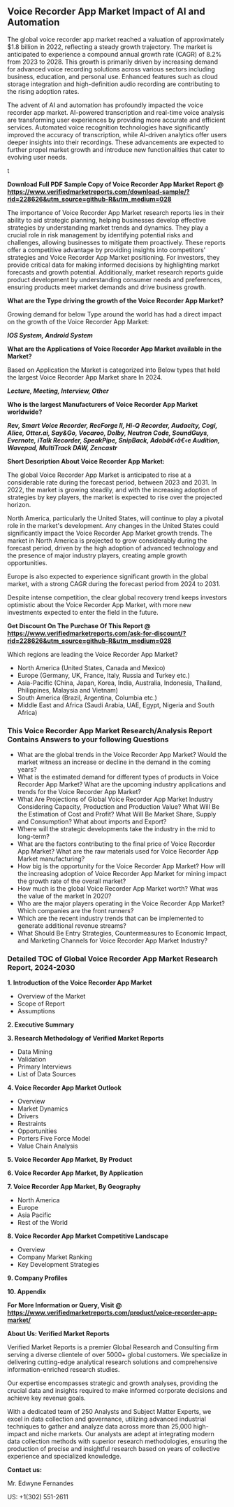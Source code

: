 <h2>Voice Recorder App Market Impact of AI and Automation</h2><p>The global voice recorder app market reached a valuation of approximately $1.8 billion in 2022, reflecting a steady growth trajectory. The market is anticipated to experience a compound annual growth rate (CAGR) of 8.2% from 2023 to 2028. This growth is primarily driven by increasing demand for advanced voice recording solutions across various sectors including business, education, and personal use. Enhanced features such as cloud storage integration and high-definition audio recording are contributing to the rising adoption rates.</p><p>The advent of AI and automation has profoundly impacted the voice recorder app market. AI-powered transcription and real-time voice analysis are transforming user experiences by providing more accurate and efficient services. Automated voice recognition technologies have significantly improved the accuracy of transcription, while AI-driven analytics offer users deeper insights into their recordings. These advancements are expected to further propel market growth and introduce new functionalities that cater to evolving user needs.</p>t</p><p id="" class=""><strong>Download Full PDF Sample Copy of Voice Recorder App Market Report @ <a href="https://www.verifiedmarketreports.com/download-sample/?rid=228626&utm_source=github-R&utm_medium=028" target="_blank">https://www.verifiedmarketreports.com/download-sample/?rid=228626&utm_source=github-R&utm_medium=028</a></strong></p><p>The importance of&nbsp;Voice Recorder App Market research reports lies in their ability to aid strategic planning, helping businesses develop effective strategies by understanding market trends and dynamics. They play a crucial role in risk management by identifying potential risks and challenges, allowing businesses to mitigate them proactively. These reports offer a competitive advantage by providing insights into competitors' strategies and Voice Recorder App Market positioning. For investors, they provide critical data for making informed decisions by highlighting market forecasts and growth potential. Additionally, market research reports guide product development by understanding consumer needs and preferences, ensuring products meet market demands and drive business growth.</p><p><strong>What are the&nbsp;Type driving the growth of the Voice Recorder App Market?</strong></p><p id="" class="">Growing demand for below Type around the world has had a direct impact on the growth of the Voice Recorder App Market:</p><em><strong>IOS System, Android System</strong></em></p><strong>What are the&nbsp;Applications&nbsp;of Voice Recorder App Market available in the Market?</strong></p><p id="" class="">Based on Application the Market is categorized into Below types that held the largest Voice Recorder App Market share In 2024.</p><em><strong>Lecture, Meeting, Interview, Other</strong></em></p><strong>Who is the largest Manufacturers of Voice Recorder App Market worldwide?</strong></p><p><em><strong>Rev, Smart Voice Recorder, RecForge II, Hi-Q Recorder, Audacity, Cogi, Alice, Otter.ai, Say&Go, Vocaroo, Dolby, Neutron Code, SoundGuys, Evernote, iTalk Recorder, SpeakPipe, SnipBack, Adobâ€‹â€‹e Audition, Wavepad, MultiTrack DAW, Zencastr</strong></em></p><p id="" class=""><strong>Short Description About Voice Recorder App Market:</strong></p><p>The global Voice Recorder App Market is anticipated to rise at a considerable rate during the forecast period, between 2023 and 2031. In 2022, the market is growing steadily, and with the increasing adoption of strategies by key players, the market is expected to rise over the projected horizon.</p><p>North America, particularly the United States, will continue to play a pivotal role in the market's development. Any changes in the United States could significantly impact the Voice Recorder App Market growth trends. The market in North America is projected to grow considerably during the forecast period, driven by the high adoption of advanced technology and the presence of major industry players, creating ample growth opportunities.</p><p>Europe is also expected to experience significant growth in the global market, with a strong CAGR during the forecast period from 2024 to 2031.</p><p>Despite intense competition, the clear global recovery trend keeps investors optimistic about the Voice Recorder App Market, with more new investments expected to enter the field in the future.</p><p id="" class=""><strong>Get Discount On The Purchase Of This Report @ <a href="https://www.verifiedmarketreports.com/ask-for-discount/?rid=228626&utm_source=github-R&utm_medium=028" target="_blank">https://www.verifiedmarketreports.com/ask-for-discount/?rid=228626&utm_source=github-R&utm_medium=028</a></strong></p>Which regions are leading the Voice Recorder App Market?</p><ul><li>North America (United States, Canada and Mexico)</li><li>Europe (Germany, UK, France, Italy, Russia and Turkey etc.)</li><li>Asia-Pacific (China, Japan, Korea, India, Australia, Indonesia, Thailand, Philippines, Malaysia and Vietnam)</li><li>South America (Brazil, Argentina, Columbia etc.)</li><li>Middle East and Africa (Saudi Arabia, UAE, Egypt, Nigeria and South Africa)</li></ul><h3 id="" class="">This Voice Recorder App Market Research/Analysis Report Contains Answers to your following Questions</h3><ul><li>What are the global trends in the Voice Recorder App Market? Would the market witness an increase or decline in the demand in the coming years?</li><li>What is the estimated demand for different types of products in Voice Recorder App Market? What are the upcoming industry applications and trends for the Voice Recorder App Market?</li><li>What Are Projections of Global Voice Recorder App Market Industry Considering Capacity, Production and Production Value? What Will Be the Estimation of Cost and Profit? What Will Be Market Share, Supply and Consumption? What about imports and Export?</li><li>Where will the strategic developments take the industry in the mid to long-term?</li><li>What are the factors contributing to the final price of Voice Recorder App Market? What are the raw materials used for Voice Recorder App Market manufacturing?</li><li>How big is the opportunity for the Voice Recorder App Market? How will the increasing adoption of Voice Recorder App Market for mining impact the growth rate of the overall market?</li><li>How much is the global Voice Recorder App Market worth? What was the value of the market In 2020?</li><li>Who are the major players operating in the Voice Recorder App Market? Which companies are the front runners?</li><li>Which are the recent industry trends that can be implemented to generate additional revenue streams?</li><li>What Should Be Entry Strategies, Countermeasures to Economic Impact, and Marketing Channels for Voice Recorder App Market Industry?</li></ul><h3 id="" class="">Detailed TOC of Global Voice Recorder App Market Research Report, 2024-2030</h3><p id="" class=""><strong>1. Introduction of the Voice Recorder App Market</strong></p><ul><li>Overview of the Market</li><li>Scope of Report</li><li>Assumptions</li></ul><p id="" class=""><strong>2. Executive Summary</strong></p><p id="" class=""><strong>3. Research Methodology of Verified Market Reports</strong></p><ul><li>Data Mining</li><li>Validation</li><li>Primary Interviews</li><li>List of Data Sources</li></ul><p id="" class=""><strong>4. Voice Recorder App Market Outlook</strong></p><ul><li>Overview</li><li>Market Dynamics</li><li>Drivers</li><li>Restraints</li><li>Opportunities</li><li>Porters Five Force Model</li><li>Value Chain Analysis</li></ul><p id="" class=""><strong>5. Voice Recorder App Market, By Product</strong></p><p id="" class=""><strong>6. Voice Recorder App Market, By Application</strong></p><p id="" class=""><strong>7. Voice Recorder App Market, By Geography</strong></p><ul><li>North America</li><li>Europe</li><li>Asia Pacific</li><li>Rest of the World</li></ul><p id="" class=""><strong>8. Voice Recorder App Market Competitive Landscape</strong></p><ul><li>Overview</li><li>Company Market Ranking</li><li>Key Development Strategies</li></ul><p id="" class=""><strong>9. Company Profiles</strong></p><p id="" class=""><strong>10. Appendix</strong></p><p id="" class=""><strong>For More Information or Query, Visit @ <a href="https://www.verifiedmarketreports.com/product/voice-recorder-app-market/" target="_blank">https://www.verifiedmarketreports.com/product/voice-recorder-app-market/</a></strong></p><p id="" class=""><strong>About Us: Verified Market Reports</strong></p><p id="" class="">Verified Market Reports is a premier Global Research and Consulting firm serving a diverse clientele of over 5000+ global customers. We specialize in delivering cutting-edge analytical research solutions and comprehensive information-enriched research studies.</p><p id="" class="">Our expertise encompasses strategic and growth analyses, providing the crucial data and insights required to make informed corporate decisions and achieve key revenue goals.</p><p id="" class="">With a dedicated team of 250 Analysts and Subject Matter Experts, we excel in data collection and governance, utilizing advanced industrial techniques to gather and analyze data across more than 25,000 high-impact and niche markets. Our analysts are adept at integrating modern data collection methods with superior research methodologies, ensuring the production of precise and insightful research based on years of collective experience and specialized knowledge.</p><p id="" class=""><strong>Contact us:</strong></p><p id="" class="">Mr. Edwyne Fernandes</p><p id="" class="">US: +1(302) 551-2611</p>